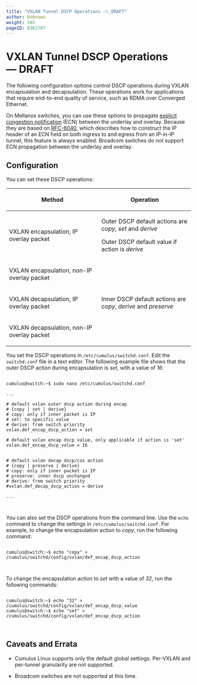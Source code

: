 ```yaml
---
title: "VXLAN Tunnel DSCP Operations —\_DRAFT"
author: Unknown
weight: 165
pageID: 8362787
---
```

# VXLAN Tunnel DSCP Operations — DRAFT

The following configuration options control DSCP operations during VXLAN
encapsulation and decapsulation. These operations work for applications
that require end-to-end quality of service, such as RDMA over Converged
Ethernet.

On Mellanox switches, you can use these options to propagate [explicit
congestion
notification](Buffer_and_Queue_Management.html#src-8363032_BufferandQueueManagement-ecn)
(ECN) between the underlay and overlay. Because they are based on
[RFC-6040](https://tools.ietf.org/html/rfc6040), which describes how to
construct the IP header of an ECN field on both ingress to and egress
from an IP-in-IP tunnel, this feature is always enabled. Broadcom
switches do not support ECN propagation between the underlay and
overlay.

## Configuration

You can set these DSCP operations:

<div class="tablewrap">

<table>
<colgroup>
<col style="width: 50%" />
<col style="width: 50%" />
</colgroup>
<thead>
<tr class="header">
<th><p>Method</p></th>
<th><p>Operation</p></th>
</tr>
</thead>
<tbody>
<tr class="odd">
<td><p>VXLAN encapsulation, IP overlay packet</p></td>
<td><p>Outer DSCP default actions are <em>copy</em>, <em>set</em> and <em>derive</em></p>
<p>Outer DSCP default value if action is <em>derive</em></p></td>
</tr>
<tr class="even">
<td><p>VXLAN encapsulation, non-IP overlay packet</p></td>
<td><p> </p></td>
</tr>
<tr class="odd">
<td><p>VXLAN decapsulation, IP overlay packet</p></td>
<td><p>Inner DSCP default actions are <em>copy</em>, <em>derive</em> and <em>preserve</em></p></td>
</tr>
<tr class="even">
<td><p>VXLAN decapsulation, non-IP overlay packet</p></td>
<td><p> </p></td>
</tr>
</tbody>
</table>

</div>

You set the DSCP operations in `/etc/cumulus/switchd.conf`. Edit the
`switchd.conf` file in a text editor. The following example file shows
that the outer DSCP action during encapsulation is *set*, with a value
of *16*:

``` 
                   
cumulus@switch:~$ sudo nano /etc/cumulus/switchd.conf
 
...
 
# default vxlan outer dscp action during encap
# {copy | set | derive}
# copy: only if inner packet is IP
# set: to specific value
# derive: from switch priority
vxlan.def_encap_dscp_action = set
 
# default vxlan encap dscp value, only applicable if action is 'set'
vxlan.def_encap_dscp_value = 16
 
 
# default vxlan decap dscp/cos action
# {copy | preserve | derive}
# copy: only if inner packet is IP
# preserve: inner dscp unchanged
# derive: from switch priority
#vxlan.def_decap_dscp_action = derive
 
...
   
    
```

You can also set the DSCP operations from the command line. Use the
`echo` command to change the settings in `/etc/cumulus/switchd.conf`.
For example, to change the encapsulation action to *copy*, run the
following command:

``` 
                   
cumulus@switch:~$ echo "copy" > /cumulus/switchd/config/vxlan/def_encap_dscp_action
   
    
```

To change the encapsulation action to *set* with a value of *32*, run
the following commands:

``` 
                   
cumulus@switch:~$ echo "32" > /cumulus/switchd/config/vxlan/def_encap_dscp_value
cumulus@switch:~$ echo "set" > /cumulus/switchd/config/vxlan/def_encap_dscp_action
   
    
```

## Caveats and Errata

  - Cumulus Linux supports only the default global settings. Per-VXLAN
    and per-tunnel granularity are not supported.

  - Broadcom switches are not supported at this time.
